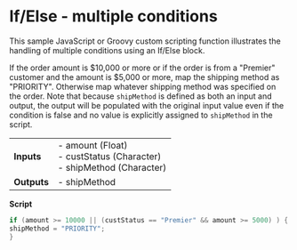 # If/Else - multiple conditions

<head>
  <meta name="guidename" content="Integration"/>
  <meta name="context" content="GUID-0be93f04-ef1c-429f-9b6d-6604e6421037"/>
</head>


This sample JavaScript or Groovy custom scripting function illustrates the handling of multiple conditions using an If/Else block.

If the order amount is $10,000 or more or if the order is from a "Premier" customer and the amount is $5,000 or more, map the shipping method as "PRIORITY". Otherwise map whatever shipping method was specified on the order. Note that because `shipMethod` is defined as both an input and output, the output will be populated with the original input value even if the condition is false and no value is explicitly assigned to `shipMethod` in the script.

| | |
| ---- | --- |
|**Inputs**|-   amount \(Float\)<br />-   custStatus \(Character\)<br />-   shipMethod \(Character\)|
|**Outputs**|-   shipMethod|

**Script**

```java
if (amount >= 10000 || (custStatus == "Premier" && amount >= 5000) ) {
shipMethod = "PRIORITY";
}
```